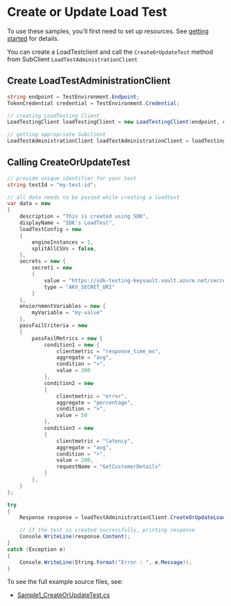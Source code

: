 # Create or Update Load Test 

To use these samples, you'll first need to set up resources. See [getting started](https://github.com/Azure/azure-sdk-for-net/blob/main/sdk/loadtestservice/Azure.Developer.LoadTesting/README.md#getting-started) for details.

You can create a LoadTestclient and call the `CreateOrUpdateTest` method from SubClient `LoadTestAdministrationClient`

## Create LoadTestAdministrationClient
```C# Snippet:Azure_Developer_LoadTesting_CreatingClient
string endpoint = TestEnvironment.Endpoint;
TokenCredential credential = TestEnvironment.Credential;

// creating LoadTesting Client
LoadTestingClient loadTestingClient = new LoadTestingClient(endpoint, credential);

// getting appropriate Subclient
LoadTestAdministrationClient loadTestAdministrationClient = loadTestingClient.getLoadTestAdministration();
```

## Calling CreateOrUpdateTest
```C# Snippet:Azure_Developer_LoadTesting_CreatOrUpdateTest
// provide unique identifier for your test
string testId = "my-test-id";

// all data needs to be passed while creating a loadtest
var data = new
{
    description = "This is created using SDK",
    displayName = "SDK's LoadTest",
    loadTestConfig = new
    {
        engineInstances = 1,
        splitAllCSVs = false,
    },
    secrets = new {
        secret1 = new
        {
            value = "https://sdk-testing-keyvault.vault.azure.net/secrets/sdk-secret",
            type = "AKV_SECRET_URI"
        }
    },
    enviornmentVariables = new {
        myVariable = "my-value"
    },
    passFailCriteria = new
    {
        passFailMetrics = new {
            condition1 = new {
                clientmetric = "response_time_ms",
                aggregate = "avg",
                condition = ">",
                value = 300
            },
            condition2 = new
            {
                clientmetric = "error",
                aggregate = "percentage",
                condition = ">",
                value = 50
            },
            condition3 = new
            {
                clientmetric = "latency",
                aggregate = "avg",
                condition = ">",
                value = 200,
                requestName = "GetCustomerDetails"
            }
        },
    }
};

try
{
    Response response = loadTestAdministrationClient.CreateOrUpdateLoadTest(testId, RequestContent.Create(data));

    // if the test is created successfully, printing response
    Console.WriteLine(response.Content);
}
catch (Exception e)
{
    Console.WriteLine(String.Format("Error : ", e.Message));
}
```

To see the full example source files, see:
* [Sample1_CreateOrUpdateTest.cs](https://github.com/Azure/azure-sdk-for-net/blob/main/sdk/loadtestservice/Azure.Developer.LoadTesting/tests/Samples/Sample1_CreateOrUpdateTest.cs) 